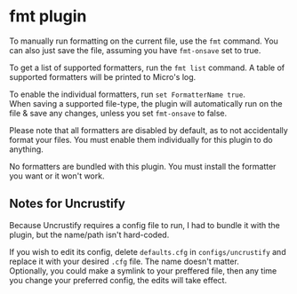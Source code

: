 # fmt plugin

To manually run formatting on the current file, use the `fmt` command. You can
also just save the file, assuming you have `fmt-onsave` set to true.

To get a list of supported formatters, run the `fmt list` command. A table of
supported formatters will be printed to Micro's log.

To enable the individual formatters, run `set FormatterName true`.\
When saving a supported file-type, the plugin will automatically run on the file
& save any changes, unless you set `fmt-onsave` to false.

Please note that all formatters are disabled by default, as to not accidentally
format your files. You must enable them individually for this plugin to do
anything.

No formatters are bundled with this plugin. You must install the formatter you
want or it won't work.

## Notes for Uncrustify

Because Uncrustify requires a config file to run, I had to bundle it with the
plugin, but the name/path isn't hard-coded.

If you wish to edit its config, delete `defaults.cfg` in `configs/uncrustify`
and replace it with your desired `.cfg` file. The name doesn't matter.\
Optionally, you could make a symlink to your preffered file, then any time you change
your preferred config, the edits will take effect.
